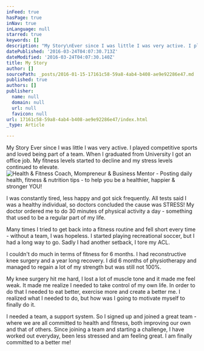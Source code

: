 ```yaml
---
inFeed: true
hasPage: true
inNav: true
inLanguage: null
starred: true
keywords: []
description: "My Story\nEver since I was little I was very active. I played competitive sports and loved being part of a team. When I graduated from University I got an office job. My fitness levels started to decline and my stress levels continued to elevate.\_"
datePublished: '2016-03-24T04:07:30.713Z'
dateModified: '2016-03-24T04:07:30.140Z'
title: My Story
author: []
sourcePath: _posts/2016-01-15-17161c58-59a8-4ab4-b408-ae9e92286e47.md
published: true
authors: []
publisher:
  name: null
  domain: null
  url: null
  favicon: null
url: 17161c58-59a8-4ab4-b408-ae9e92286e47/index.html
_type: Article

---
```

My Story
Ever since I was little I was very active. I played competitive sports and loved being part of a team. When I graduated from University I got an office job. My fitness levels started to decline and my stress levels continued to elevate. ![Health & Fitness Coach, Mompreneur & Business Mentor - Posting daily health, fitness & nutrition tips - to help you be a healthier, happier & stronger YOU!](https://s3-us-west-2.amazonaws.com/the-grid-img/p/dbff604eeb8a30efe12e570da9a6155b9e31add3.jpg)

I was constantly tired, less happy and got sick frequently. All tests said I was a healthy individual, so doctors concluded the cause was STRESS! My doctor ordered me to do 30 minutes of physical activity a day - something that used to be a regular part of my life. 

Many times I tried to get back into a fitness routine and fell short every time - without a team, I was hopeless. I started playing recreational soccer, but I had a long way to go. Sadly I had another setback, I tore my ACL. 

I couldn't do much in terms of fitness for 6 months. I had reconstructive knee surgery and a year long recovery. I did 6 months of physiotherapy and managed to regain a lot of my strength but was still not 100%. 

My knee surgery hit me hard, I lost a lot of muscle tone and it made me feel weak. It made me realize I needed to take control of my own life. In order to do that I needed to eat better, exercise more and create a better me. I realized what I needed to do, but how was I going to motivate myself to finally do it. 

I needed a team, a support system. So I signed up and joined a great team - where we are all committed to health and fitness, both improving our own and that of others. Since joining a team and starting a challenge, I have worked out everyday, been less stressed and am feeling great. I am finally committed to a better me!